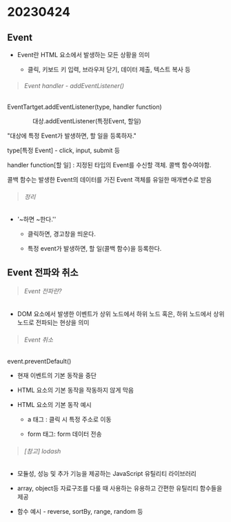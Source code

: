 # 20230424

## Event

- Event란 HTML 요소에서 발생하는 모든 상황을 의미
  
  - 클릭, 키보드 키 입력, 브라우저 닫기, 데이터 제출, 텍스트 복사 등

> ###### Event handler - addEventListener()

EventTartget.addEventListener(type, handler function)

               대상.addEventListener(특정Event, 할일)

"대상에 특정 Event가 발생하면, 할 일을 등록하자."

type[특정 Event] - click, input, submit 등 

handler function[할 일] : 지정된 타입의 Event를 수신할 객체. 콜백 함수여야함. 

콜백 함수는 발생한 Event의 데이터를 가진 Event 객체를 유일한 매개변수로 받음

> ###### 정리

- '~하면 ~한다.''
  
  - 클릭하면, 경고창을 띄운다.
  
  - 특정 event가 발생하면, 할 일(콜백 함수)을 등록한다.

## Event 전파와 취소

> ###### Event 전파란?

- DOM 요소에서 발생한 이벤트가 상위 노드에서 하위 노드 혹은, 하위 노드에서 상위 노드로 전파되는 현상을 의미

> ###### Event 취소

event.preventDefault()

- 현재 이벤트의 기본 동작을 중단

- HTML 요소의 기본 동작을 작동하지 않게 막음

- HTML 요소의 기본 동작 예시
  
  - a 태그 : 클릭 시 특정 주소로 이동
  
  - form 태그: form 데이터 전송

> ###### [참고] lodash

- 모듈성, 성능 및 추가 기능을 제공하는 JavaScript 유틸리티 라이브러리

- array, object등 자료구조를 다룰 때 사용하는 유용하고 간편한 유틸리티 함수들을 제공

- 함수 예시 - reverse, sortBy, range, random 등
